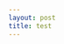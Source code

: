 ```yaml
---
layout: post
title: test
---
```


<!DOCTYPE html>
<html lang="en">
<head>
    <meta charset="UTF-8">
    <meta name="viewport" content="width=device-width, initial-scale=1.0">
    <title>Stock Price Checker</title>
    <style>
        body {
            font-family: Arial, sans-serif;
            margin: 20px;
        }
        label {
            font-weight: bold;
            margin-right: 10px;
        }
        input {
            margin-bottom: 10px;
        }
        #result {
            margin-top: 20px;
        }
    </style>
</head>
</html>
